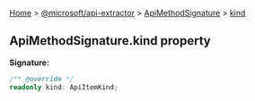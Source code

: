 [Home](./index) &gt; [@microsoft/api-extractor](./api-extractor.md) &gt; [ApiMethodSignature](./api-extractor.apimethodsignature.md) &gt; [kind](./api-extractor.apimethodsignature.kind.md)

## ApiMethodSignature.kind property


<b>Signature:</b>

```typescript
/** @override */
readonly kind: ApiItemKind;
```
